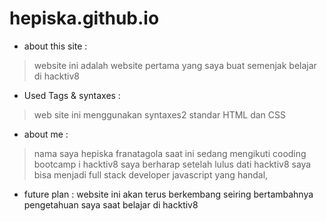 # hepiska.github.io
* about this site :  
>website ini adalah website pertama yang saya buat semenjak belajar di hacktiv8 
* Used Tags & syntaxes :  
>web site ini menggunakan syntaxes2 standar HTML dan CSS
* about me :  
>nama saya hepiska franatagola saat ini sedang mengikuti cooding bootcamp i hacktiv8 saya berharap setelah lulus dati hacktiv8 saya bisa menjadi full stack developer javascript yang handal,
* future plan : website ini akan terus berkembang seiring bertambahnya pengetahuan saya saat belajar di hacktiv8